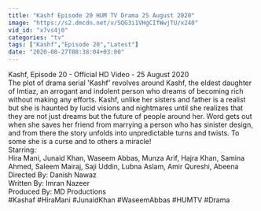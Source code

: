 ```yaml
---
title: "Kashf Episode 20 HUM TV Drama 25 August 2020"
image: "https://s2.dmcdn.net/v/SQG3i1VHgCIfWwjTU/x240"
vid_id: "x7vs4j0"
categories: "tv"
tags: ["Kashf","Episode 20","Latest"]
date: "2020-08-27T08:38:04+03:00"
---
```

Kashf, Episode 20 - Official HD Video - 25 August 2020  <br>The plot of drama serial 'Kashf' revolves around Kashf, the eldest daughter of Imtiaz, an arrogant and indolent person who dreams of becoming rich without making any efforts. Kashf, unlike her sisters and father is a realist but she is haunted by lucid visions and nightmares until she realizes that they are not just dreams but the future of people around her. Word gets out when she saves her friend from marrying a person who has sinister design, and from there the story unfolds into unpredictable turns and twists. To some she is a curse and to others a miracle!  <br>Starring:  <br>Hira Mani, Junaid Khan, Waseem Abbas, Munza Arif, Hajra Khan, Samina Ahmed, Saleem Mairaj, Saji Uddin, Lubna Aslam, Amir Qureshi, Abeena  <br>Directed By: Danish Nawaz  <br>Written By: Imran Nazeer  <br>Produced By: MD Productions  <br>#Kashaf #HiraMani #JunaidKhan #WaseemAbbas #HUMTV #Drama
